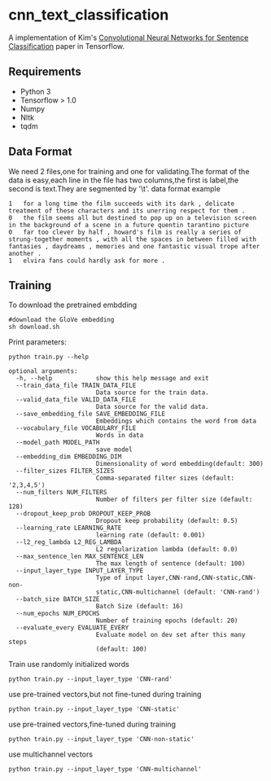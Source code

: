 # cnn_text_classification
A implementation of Kim's [Convolutional Neural Networks for Sentence Classification](https://arxiv.org/abs/1408.5882) paper in Tensorflow.
## Requirements
+ Python 3 
+ Tensorflow > 1.0
+ Numpy
+ Nltk
+ tqdm
## Data Format
We need 2 files,one for training and one for validating.The format of the data is easy,each line in the file has two columns,the first is label,the second is text.They are segmented by '\t'.
data format example
```
1	for a long time the film succeeds with its dark , delicate treatment of these characters and its unerring respect for them . 
0	the film seems all but destined to pop up on a television screen in the background of a scene in a future quentin tarantino picture
0	far too clever by half , howard's film is really a series of strung-together moments , with all the spaces in between filled with fantasies , daydreams , memories and one fantastic visual trope after another . 
1	elvira fans could hardly ask for more . 
```

## Training
To download the pretrained embdding
```
#download the GloVe embedding
sh download.sh
```

Print parameters:
```
python train.py --help
```

```
optional arguments:
  -h, --help            show this help message and exit
  --train_data_file TRAIN_DATA_FILE
                        Data source for the train data.
  --valid_data_file VALID_DATA_FILE
                        Data source for the valid data.
  --save_embedding_file SAVE_EMBEDDING_FILE
                        Embeddings which contains the word from data
  --vocabulary_file VOCABULARY_FILE
                        Words in data
  --model_path MODEL_PATH
                        save model
  --embedding_dim EMBEDDING_DIM
                        Dimensionality of word embedding(default: 300)
  --filter_sizes FILTER_SIZES
                        Comma-separated filter sizes (default: '2,3,4,5')
  --num_filters NUM_FILTERS
                        Number of filters per filter size (default: 128)
  --dropout_keep_prob DROPOUT_KEEP_PROB
                        Dropout keep probability (default: 0.5)
  --learning_rate LEARNING_RATE
                        learning rate (default: 0.001)
  --l2_reg_lambda L2_REG_LAMBDA
                        L2 regularization lambda (default: 0.0)
  --max_sentence_len MAX_SENTENCE_LEN
                        The max length of sentence (default: 100)
  --input_layer_type INPUT_LAYER_TYPE
                        Type of input layer,CNN-rand,CNN-static,CNN-non-
                        static,CNN-multichannel (default: 'CNN-rand')
  --batch_size BATCH_SIZE
                        Batch Size (default: 16)
  --num_epochs NUM_EPOCHS
                        Number of training epochs (default: 20)
  --evaluate_every EVALUATE_EVERY
                        Evaluate model on dev set after this many steps
                        (default: 100)

```


Train
use randomly initialized words
```
python train.py --input_layer_type 'CNN-rand'
```

use pre-trained vectors,but not fine-tuned during training
```
python train.py --input_layer_type 'CNN-static'
```

use pre-trained vectors,fine-tuned during training
```
python train.py --input_layer_type 'CNN-non-static'
```
use multichannel vectors
```
python train.py --input_layer_type 'CNN-multichannel'
```



